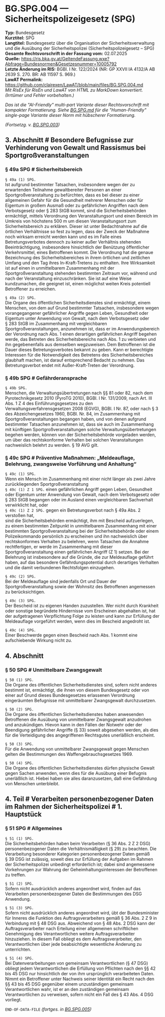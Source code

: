 # BG.SPG.004 — Sicherheitspolizeigesetz (SPG)
**Typ:** Bundesgesetz  
**Kurztitel:** SPG  
**Langtitel:** Bundesgesetz über die Organisation der Sicherheitsverwaltung und die Ausübung der Sicherheitspolizei (Sicherheitspolizeigesetz – SPG)  
**Gesamte Rechtsvorschrift in der Fassung vom:** 02.07.2025  
**Quelle:** https://ris.bka.gv.at/GeltendeFassung.wxe?Abfrage=Bundesnormen&Gesetzesnummer=10005792  
**Letzte Änderung im RIS:** BGBl. I Nr. 122/2024 (NR: GP XXVII IA 4132/A AB 2639 S. 270. BR: AB 11597 S. 969.)  
**LawAT Permalink:** https://github.com/clairexen/LawAT/blob/main/files/BG.SPG.004.md  
*Mit RisEx für RisEn und LawAT von HTML zu MarkDown konvertiert. (Irrtümer und Fehler vorbehalten.)*

*Das ist die "AI-Friendly" multi-part Variante dieser Rechtsvorschrift mit kompakter Formatierung. Siehe [BG.SPG.md](BG.SPG.md) für die "Human-Friendly" single-page Variante dieser Norm mit hübscherer Formatierung.*

*(Fortsetzg. v. [BG.SPG.003](BG.SPG.003.md))*

## 3. Abschnitt # Besondere Befugnisse zur Verhinderung von Gewalt und Rassismus bei Sportgroßveranstaltungen

### § 49a SPG # Sicherheitsbereich

`§ 49a (1) SPG.`  
Ist aufgrund bestimmter Tatsachen, insbesondere wegen der zu erwartenden Teilnahme gewaltbereiter Personen an einer Sportgroßveranstaltung zu befürchten, dass es bei dieser zu einer allgemeinen Gefahr für die Gesundheit mehrerer Menschen oder für Eigentum in großem Ausmaß oder zu gefährlichen Angriffen nach dem Verbotsgesetz oder § 283 StGB kommt, sind die Sicherheitsbehörden ermächtigt, mittels Verordnung den Veranstaltungsort und einen Bereich im Umkreis von höchstens 500 m um diesen Veranstaltungsort zum Sicherheitsbereich zu erklären. Dieser ist unter Bedachtnahme auf die örtlichen Verhältnisse so fest zu legen, dass der Zweck der Maßnahme noch wirksam erreicht werden kann und es im Falle eines Betretungsverbotes dennoch zu keiner außer Verhältnis stehenden Beeinträchtigung, insbesondere hinsichtlich der Benützung öffentlicher Verkehrsmittel, eines Betroffenen kommt. Die Verordnung hat die genaue Bezeichnung des Sicherheitsbereiches in ihrem örtlichen und zeitlichen Umfang und den Tag ihres In-Kraft-Tretens zu enthalten. Ihre Wirksamkeit ist auf einen in unmittelbarem Zusammenhang mit der Sportgroßveranstaltung stehenden bestimmten Zeitraum vor, während und nach der Veranstaltung einzuschränken. Sie ist auf eine Weise kundzumachen, die geeignet ist, einen möglichst weiten Kreis potentiell Betroffener zu erreichen.

`§ 49a (2) SPG.`  
Die Organe des öffentlichen Sicherheitsdienstes sind ermächtigt, einem Menschen, von dem auf Grund bestimmter Tatsachen, insbesondere wegen vorangegangener gefährlicher Angriffe gegen Leben, Gesundheit oder Eigentum unter Anwendung von Gewalt, nach dem Verbotsgesetz oder § 283 StGB im Zusammenhang mit vergleichbaren Sportgroßveranstaltungen, anzunehmen ist, dass er im Anwendungsbereich der Verordnung nach Abs. 1 einen derartigen gefährlichen Angriff begehen werde, das Betreten des Sicherheitsbereichs nach Abs. 1 zu verbieten und ihn gegebenenfalls aus demselben wegzuweisen. Dem Betroffenen ist die Dauer dieses Betretungsverbotes bekannt zu geben. Kann er berechtigte Interessen für die Notwendigkeit des Betretens des Sicherheitsbereiches glaubhaft machen, ist darauf entsprechend Bedacht zu nehmen. Das Betretungsverbot endet mit Außer-Kraft-Treten der Verordnung.

### § 49b SPG # Gefährderansprache

`§ 49b SPG.`  
Menschen, die Verwaltungsübertretungen nach §§ 81 oder 82, nach dem Pyrotechnikgesetz 2010 (PyroTG 2010), BGBl. I Nr. 131/2009, nach Art. III Abs. 1 Z 4 des Einführungsgesetzes zu den Verwaltungsverfahrensgesetzen 2008 (EGVG), BGBl. I Nr. 87, oder nach § 3 des Abzeichengesetzes 1960, BGBl. Nr. 84, im Zusammenhang mit Sportgroßveranstaltungen begangen haben, und von denen aufgrund bestimmter Tatsachen anzunehmen ist, dass sie auch im Zusammenhang mit künftigen Sportgroßveranstaltungen solche Verwaltungsübertretungen begehen werden, können von der Sicherheitsbehörde vorgeladen werden, um über das rechtskonforme Verhalten bei solchen Veranstaltungen nachweislich belehrt zu werden. § 19 AVG gilt.

### § 49c SPG # Präventive Maßnahmen: „Meldeauflage, Belehrung, zwangsweise Vorführung und Anhaltung“

`§ 49c (1) SPG.`  
Wenn ein Mensch im Zusammenhang mit einer nicht länger als zwei Jahre zurückliegenden Sportgroßveranstaltung  
`§ 49c (1) Z 1 SPG.`
einen gefährlichen Angriff gegen Leben, Gesundheit oder Eigentum unter Anwendung von Gewalt, nach dem Verbotsgesetz oder § 283 StGB begangen oder im Ausland einen vergleichbaren Sachverhalt verwirklicht hat, oder  
`§ 49c (1) Z 2 SPG.`
gegen ein Betretungsverbot nach § 49a Abs. 2 verstoßen hat,  
sind die Sicherheitsbehörden ermächtigt, ihm mit Bescheid aufzuerlegen, zu einem bestimmten Zeitpunkt in unmittelbarem Zusammenhang mit einer bestimmten Sportgroßveranstaltung bei der Sicherheitsbehörde oder einem Polizeikommando persönlich zu erscheinen und ihn nachweislich über rechtskonformes Verhalten zu belehren, wenn Tatsachen die Annahme rechtfertigen, er werde im Zusammenhang mit dieser Sportgroßveranstaltung einen gefährlichen Angriff (Z 1) setzen. Bei der Belehrung ist insbesondere auf die Gründe, die zur Meldeauflage geführt haben, auf das besondere Gefährdungspotential durch derartiges Verhalten und die damit verbundenen Rechtsfolgen einzugehen.

`§ 49c (2) SPG.`  
Bei der Meldeauflage sind jedenfalls Ort und Dauer der Sportgroßveranstaltung sowie der Wohnsitz des Betroffenen angemessen zu berücksichtigen.

`§ 49c (3) SPG.`  
Der Bescheid ist zu eigenen Handen zuzustellen. Wer nicht durch Krankheit oder sonstige begründete Hindernisse vom Erscheinen abgehalten ist, hat der aufgetragenen Verpflichtung Folge zu leisten und kann zur Erfüllung der Meldeauflage vorgeführt werden, wenn dies im Bescheid angedroht ist.

`§ 49c (4) SPG.`  
Einer Beschwerde gegen einen Bescheid nach Abs. 1 kommt eine aufschiebende Wirkung nicht zu.

## 4. Abschnitt

### § 50 SPG # Unmittelbare Zwangsgewalt

`§ 50 (1) SPG.`  
Die Organe des öffentlichen Sicherheitsdienstes sind, sofern nicht anderes bestimmt ist, ermächtigt, die ihnen von diesem Bundesgesetz oder von einer auf Grund dieses Bundesgesetzes erlassenen Verordnung eingeräumten Befugnisse mit unmittelbarer Zwangsgewalt durchzusetzen.

`§ 50 (2) SPG.`  
Die Organe des öffentlichen Sicherheitsdienstes haben anwesenden Betroffenen die Ausübung von unmittelbarer Zwangsgewalt anzudrohen und anzukündigen. Hievon kann in den Fällen der Notwehr oder der Beendigung gefährlicher Angriffe (§ 33) soweit abgesehen werden, als dies für die Verteidigung des angegriffenen Rechtsgutes unerläßlich erscheint.

`§ 50 (3) SPG.`  
Für die Anwendung von unmittelbarer Zwangsgewalt gegen Menschen gelten die Bestimmungen des Waffengebrauchsgesetzes 1969.

`§ 50 (4) SPG.`  
Die Organe des öffentlichen Sicherheitsdienstes dürfen physische Gewalt gegen Sachen anwenden, wenn dies für die Ausübung einer Befugnis unerläßlich ist. Hiebei haben sie alles daranzusetzen, daß eine Gefährdung von Menschen unterbleibt.

## 4. Teil # Verarbeiten personenbezogener Daten im Rahmen der Sicherheitspolizei # 1. Hauptstück

### § 51 SPG # Allgemeines

`§ 51 (1) SPG.`  
Die Sicherheitsbehörden haben beim Verarbeiten (§ 36 Abs. 2 Z 2 DSG) personenbezogener Daten die Verhältnismäßigkeit (§ 29) zu beachten. Die Verarbeitung besonderer Kategorien personenbezogener Daten gemäß § 39 DSG ist zulässig, soweit dies zur Erfüllung der Aufgaben im Rahmen der Sicherheitspolizei unbedingt erforderlich ist; dabei sind angemessene Vorkehrungen zur Wahrung der Geheimhaltungsinteressen der Betroffenen zu treffen.

`§ 51 (2) SPG.`  
Sofern nicht ausdrücklich anderes angeordnet wird, finden auf das Verarbeiten personenbezogener Daten die Bestimmungen des DSG Anwendung.

`§ 51 (3) SPG.`  
Sofern nicht ausdrücklich anderes angeordnet wird, übt der Bundesminister für Inneres die Funktion des Auftragsverarbeiters gemäß § 36 Abs. 2 Z 9 in Verbindung mit § 48 DSG aus. Abweichend von § 48 Abs. 2 DSG kann der Auftragsverarbeiter nach Erteilung einer allgemeinen schriftlichen Genehmigung des Verantwortlichen weitere Auftragsverarbeiter hinzuziehen. In diesem Fall obliegt es dem Auftragsverarbeiter, den Verantwortlichen über jede beabsichtigte wesentliche Änderung zu unterrichten.

`§ 51 (4) SPG.`  
Bei Datenverarbeitungen von gemeinsam Verantwortlichen (§ 47 DSG) obliegt jedem Verantwortlichen die Erfüllung von Pflichten nach den §§ 42 bis 45 DSG nur hinsichtlich der von ihm ursprünglich verarbeiteten Daten. Nimmt ein Betroffener unter Nachweis seiner Identität ein Recht nach den §§ 43 bis 45 DSG gegenüber einem unzuständigen gemeinsam Verantwortlichen wahr, ist er an den zuständigen gemeinsam Verantwortlichen zu verweisen, sofern nicht ein Fall des § 43 Abs. 4 DSG vorliegt.

`END-OF-DATA-FILE` *(fortges. in [BG.SPG.005](BG.SPG.005.md))*
